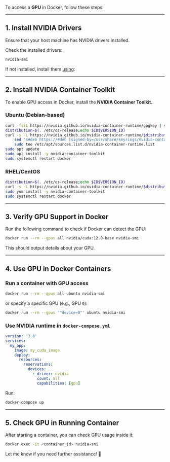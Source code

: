 To access a **GPU** in Docker, follow these steps:

---

## **1. Install NVIDIA Drivers**
Ensure that your host machine has NVIDIA drivers installed.

Check the installed drivers:
```bash
nvidia-smi
```
If not installed, install them [using](https://github.com/jahangir842/linux-notes/blob/main/drivers/ubuntu/nvidia-graphics-drivers.md):

---

## **2. Install NVIDIA Container Toolkit**
To enable GPU access in Docker, install the **NVIDIA Container Toolkit**.

### **Ubuntu (Debian-based)**
```bash
curl -fsSL https://nvidia.github.io/nvidia-container-runtime/gpgkey | sudo gpg --dearmor -o /usr/share/keyrings/nvidia-container-runtime-keyring.gpg
distribution=$(. /etc/os-release;echo $ID$VERSION_ID)
curl -s -L https://nvidia.github.io/nvidia-container-runtime/$distribution/nvidia-container-runtime.list | \
    sed 's#deb https://#deb [signed-by=/usr/share/keyrings/nvidia-container-runtime-keyring.gpg] https://#' | \
    sudo tee /etc/apt/sources.list.d/nvidia-container-runtime.list
sudo apt update
sudo apt install -y nvidia-container-toolkit
sudo systemctl restart docker
```

### **RHEL/CentOS**
```bash
distribution=$(. /etc/os-release;echo $ID$VERSION_ID)
curl -s -L https://nvidia.github.io/nvidia-container-runtime/$distribution/nvidia-container-runtime.repo | sudo tee /etc/yum.repos.d/nvidia-container-runtime.repo
sudo yum install -y nvidia-container-toolkit
sudo systemctl restart docker
```

---

## **3. Verify GPU Support in Docker**
Run the following command to check if Docker can detect the GPU:
```bash
docker run --rm --gpus all nvidia/cuda:12.0-base nvidia-smi
```
This should output details about your GPU.

---

## **4. Use GPU in Docker Containers**
### **Run a container with GPU access**
```bash
docker run --rm --gpus all ubuntu nvidia-smi
```
or specify a specific GPU (e.g., GPU `0`):
```bash
docker run --rm --gpus '"device=0"' ubuntu nvidia-smi
```

### **Use NVIDIA runtime in `docker-compose.yml`**
```yaml
version: '3.8'
services:
  my_app:
    image: my_cuda_image
    deploy:
      resources:
        reservations:
          devices:
            - driver: nvidia
              count: all
              capabilities: [gpu]
```
Run:
```bash
docker-compose up
```

---

## **5. Check GPU in Running Container**
After starting a container, you can check GPU usage inside it:
```bash
docker exec -it <container_id> nvidia-smi
```

Let me know if you need further assistance! 🚀

